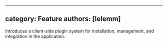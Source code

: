 ---
 category: Feature
 authors: [lelemm]
 ---
 
 Introduces a client-side plugin system for installation, management, and integration in the application.